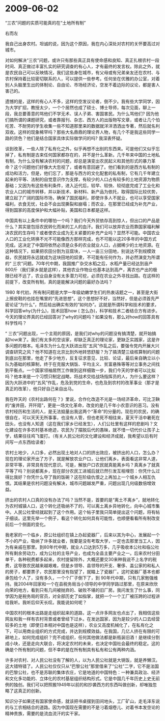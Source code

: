 # 2009-06-02

“三农”问题的实质可能真的在“土地所有制”

右而左

我自己出身农村。坦诚的说，因为这个原因，我在内心深处对农村的关怀要高过对城市。

对如何解决“三农”问题，或许只有那些真正具有使命感和良知、真正扎根农村一段时间、真正做过丰富扎实的研究调查的有心人，才有最终的发言权。除此之外，就是农民自己可以反映情况，我们这些身在城市，有父母或有兄弟亲友还在农村、与农村保持着比较密切联系的人，可以提供一些参考。任何坐在优雅的办公室，对着别人头脑里生出的体制论、自由论、市场经济论，空发不着边际的议论，都是害人害己的。

遗憾的是，这样的有心人不多，这样的空发议论者，倒不少。我有些大学同学，因为大学扩招，教授太少，一个个居然也成了硕士、博士导师，每次见面，聊上一段，我总要善意的骂他们不学无术、误人子弟、害国害民。为什么骂他们? 因为他们搞所谓的课题研究，或者靠报刊、杂志、西方人的出版物写文章，或者让几个怕吃苦、不耐劳的学生收集一些不知道那里来的数据就洋洋洒洒出专著，然后就名利双收。这样的现象稀罕吗？那些大名鼎鼎的理论界人物，有几个不是我这些同学一路的货色？他们是结合国家具体实际做学问的吗? 我深表怀疑。

谈到改革，一些人除了私有化之外，似乎再想不出别的东西来。可是他们又似乎忘掉了，私有制是古来任何国家都存在的，并不是什么革新。几千年来中国的土地私有制，为什么没有解决农村的问题，却总是演变出农民起义和其他形式的暴力革命？这个问题他们好像大大忽视了，或者有意回避了。他们看到的是西方私有制的成功和活力，但是，他们忘了，那是与西方的文化配套的私有制，它有几千年建立起来的平等、法制的自觉意识作为支撑，有较少的人口占有较多的土地资源为物质基础；又因为有这些有利条件，进入近代后，较早、较快、较彻底完成了工业化和农业人口的城市转移，并以新技术、新材料、新产品为依托，取得国际比较优势，建立起了广阔的国际市场，确保了国民福利，即使许多人不就业，也可以享受国家福利，衣食无忧，社会不会出现撕裂和崩塌；而农业，在那里已经成为补充产业，得到国家的高度保护和大幅补贴，美国和日本都是这样。

中国具有以上条件中的哪怕一个吗？我们今天外贸依存高到惊人，但出口的产品是什么？其实是包括农民转化而来的工人的血汗。我们可以放弃农业而靠国家福利解决农民的生存吗？或者使农业成为无关紧要的补充产业吗？显然不可能。中国农业人口的工业化转换不光不可能像西方那样完成，也不可能以这20多年的中国方式完成。这决定了中国将依然必须是众多的农业就业人口，占据稀少的土地资源。在这种情况下，如果把农田分割为豆腐块，一人一亩三分田地，别说达不到规模效益，农民就将永远就成为这块田地的奴隶，不可能有任何作为，并必然演变为所谓的“ 三农”问题。70年代中期，我国推广杂交水稻之后，水稻产量已经达到亩产800斤（我们家乡就是这样），其他农业作物业也基本达到高产，离农也产出的极限已经不远了，农业自身没有太多潜力可挖，必须在农业之外寻找出路。在这样的前提下，改变所有制，真的是能解决问题的最好办法吗？

1980 年代初，所有制问题是大学一年级幼嫩学生们的热衷话题之一，甚至是大街上擦皮鞋的也挂在嘴里的“先进思想”。这个思想好不好，当然好，但是必须首先严密论证“为什么”，然后给出确实有效的“如何办”。这就是所谓科学和技术的要求，科学回答why(为什么)，技术回答how ( 怎么办)，科学和技术二者结合方有进步。今天的理论界真的已经回答对了why的问题吗？如果没有，那么对how的回答具有科学性吗？

“ 三农”问题出现，一个主观的原因，是我们对why的问题没有搞清楚，就开始搞起how来了。我们有太多的空谈家，却缺乏真正的理论家，更缺乏实践家，这是许多问题的根本。毛泽东为什么在大跃进出现“五风”作乱之后，要强令党内开展大兴调查研究之风？他不知道在北京比到外地转悠舒服？为了搞清楚三级核算制的问题到底出在那里，他走了多少地方，反复征求意见、比较、论证，最后亲自确立以小队为基础的核算制，终于在克服大锅饭、平均主义、贫富悬殊等等对立事务之间找到平衡点。一个国家领袖居然工作做到这样细致一步，我们今天的学者可以比拟吗？他本来是一个习惯只制定战略，将战术交给战场指挥员的人，为什么要这样？因为大跃进中的“五风”作乱，危及到党的生命，也危及到农村的改革事业（那才是真正的改革），他只好自己亲自出马。

我在昨天的《农村出路何在？》里说，合作化改造不光是一场经济革命，可比卫鞅的“废井田，开阡陌”，更是一场文化革命，改变的是几千年小农意识的恶习。没有农村经历和生活的人，是无法掂量出我这两个“革命”的分量的。现在的农民，的确很自在，可以天天无所事事，也没有人管，但也老死不相往来，夏天干活中暑死在田头，也没有人知道（这在我们家乡已经发生），人们公社里有这样的悲剧吗？文化建设在许多农村基本绝迹，农民为了摆脱后代的愚昧，就不惜一切代价让孩子上学，结果往往鸡飞蛋打。（有关人民公社的文化建设和经济成就，我希望以后有时间写一点东西给读者）

农村土地少，人口多，必然出现土地对人口的挤出效应，被挤出的人口，怎么办？现在的理论家开出了方子，就是解放农业户口，让他们离乡。表面看这非常人道，非常平等，非常具有现代意识。可是，解放户口农民就真能离乡吗？真离乡了就真平等了吗？别说都离乡，现在部分农民工进城后就已然引发互相埋怨：你凭什么过得比我好？你凭什么夺了我的饭碗？这在阶级仇恨之上再加上一个城乡人相互仇恨。其结果是农村问题没有解决，城市问题越发严重，问题出现几何级数倍增效益。

挤出的农村人口真的没有办法了吗？当然不是，首要的是“离土不离乡”，就地转化为农村城镇人口，这个转化还吸纳不了的，可以离土离乡异地转化，向中心城市集中。人民公社曾经就起到了这个作用。这个帖子里我只简单提出这个问题，将有帖子细谈。这里先举一个例子，看这个转化如何具有可能性，也顺便看看所有制改变前后一个侧面的变化。

我老家的一个临乡，原公社组织在镇上办起瓷器厂，后来以其为中心，发展起一个不小的产业，吸纳了许多就业者，我要是没有考取大学，一定也去那里当工人，因为有亲戚在那里。到80年代中期，就业人口达到5万多，几乎吸收本公社和临公社所有剩余劳动力，成为公社的主导产业，也成为全县主要产业之一。后来农村分田单干，各种税费都多起来，农村提留除外，大概还要交30来种我说不上名字的税费，这导致农民越来越艰难，但是乡领导、县领导的开支、奢侈、盖公家的和私人的房子，都要票子，农民那里没有指望了，就瞄上了瓷器厂。这时瓷器厂基本也都承包给个人了，没有多久，一个个厂子倒下了，到 90年代中期，只有几家勉强维持。我2004年回家和一个在县税务局当小领导的中学同学路过那里，在原来欣欣向荣的地方，看到只有几间被抛弃的、破败不堪的旧厂房。我问发生了什么事，同学因为是税务局的官员，对全部历史了如指掌，就把一个一个工厂被压跨的过程讲给我听。我听后仰天长叹。我能说如何呢？

中国农村的根本出路是走组织起来的道路，这一点许多网友也点出了，我相信这些网友和我一样有农村背景或者曾经下过乡。在发达国家，因为是较少的人口去经营较多的土地（即使日本相对中国也是这样），农业又高度机械化了，在私有化之下，可以用商业组织的方式完成，并达到规模效益。在我国，几亿人挤在有限的可耕地上，如何完成组织？完不成组织，任何其他做法都是新瓶装旧酒！是继续分割成小块，还是走向大联合，将决定农村的未来，也决定中国社会最终的稳定。这的确是个所有制的问题，但不幸的是在所有制具有私有和公有两种内涵。

许多对农村、对人民公社没有了解的人，以为人民公社就是大锅饭，就是养懒汉。这大错特错了。人民公社仅仅只从“巴黎公社”那里借来了“公社”二字，它不是法国的巴黎公社，也不是苏联的集体农庄，它是地道的中国特色：一种兼具政治、经济和文化多功能的、立体化的农村基层组织结构形式。它是中国几千年历史上史无前例的独创。我们可以把照搬1949年以前的和抄袭西方的东西叫做创新，却唯独忽略了这真正的创新。

知识分子如果还有国家使命感，就该把书桌摆到田间地头，工厂矿山，走毛泽东说的与工农相结合的道路。因为中国现在需要的不是刁着烟卷儿、对着书本发空论的精神贵族，需要的是流血流汗的实干家。
